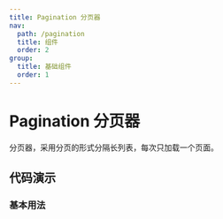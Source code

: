 ```yaml
---
title: Pagination 分页器
nav:
  path: /pagination
  title: 组件
  order: 2
group:
  title: 基础组件
  order: 1
---
```


# Pagination 分页器

分页器，采用分页的形式分隔长列表，每次只加载一个页面。

## 代码演示

### 基本用法

<code src="./demo/index.tsx"></code>

<API src="./pagination.tsx"></API>
